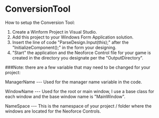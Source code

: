 # ConversionTool

How to setup the Conversion Tool:

1. Create a Winform Project in Visual Studio.
2. Add this project to your Windows Form Application solution.
3. Insert the line of code "ParseDesign.Input(this);" after the "InitializeComponent();" in the form your designing.
4. "Start" the application and the Neoforce Control file for your game is created in the directory you designate per the "OutputDirectory".


###Note: there are a few variable that may need to be changed for your project:

ManagerName --- Used for the manager name variable in the code.

WindowName --- Used for the root or main window, I use a base class for each window and the base window name is "MainWindow".

NameSpace --- This is the namespace of your project / folder where the windows are located for the Neoforce Controls.
